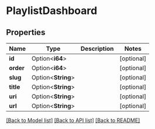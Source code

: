 # PlaylistDashboard

## Properties

Name | Type | Description | Notes
------------ | ------------- | ------------- | -------------
**id** | Option<**i64**> |  | [optional]
**order** | Option<**i64**> |  | [optional]
**slug** | Option<**String**> |  | [optional]
**title** | Option<**String**> |  | [optional]
**uri** | Option<**String**> |  | [optional]
**url** | Option<**String**> |  | [optional]

[[Back to Model list]](../README.md#documentation-for-models) [[Back to API list]](../README.md#documentation-for-api-endpoints) [[Back to README]](../README.md)


